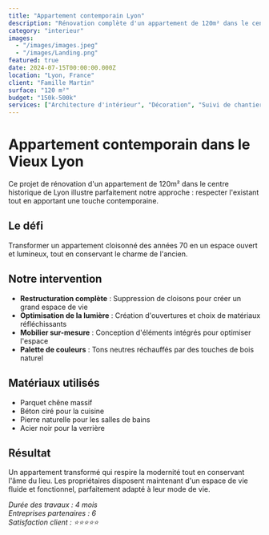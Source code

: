 ```yaml
---
title: "Appartement contemporain Lyon"
description: "Rénovation complète d'un appartement de 120m² dans le centre historique de Lyon"
category: "interieur"
images: 
  - "/images/images.jpeg"
  - "/images/Landing.png"
featured: true
date: 2024-07-15T00:00:00.000Z
location: "Lyon, France"
client: "Famille Martin"
surface: "120 m²"
budget: "150k-500k"
services: ["Architecture d'intérieur", "Décoration", "Suivi de chantier"]
---
```


# Appartement contemporain dans le Vieux Lyon

Ce projet de rénovation d'un appartement de 120m² dans le centre historique de Lyon illustre parfaitement notre approche : respecter l'existant tout en apportant une touche contemporaine.

## Le défi

Transformer un appartement cloisonné des années 70 en un espace ouvert et lumineux, tout en conservant le charme de l'ancien.

## Notre intervention

- **Restructuration complète** : Suppression de cloisons pour créer un grand espace de vie
- **Optimisation de la lumière** : Création d'ouvertures et choix de matériaux réfléchissants
- **Mobilier sur-mesure** : Conception d'éléments intégrés pour optimiser l'espace
- **Palette de couleurs** : Tons neutres réchauffés par des touches de bois naturel

## Matériaux utilisés

- Parquet chêne massif
- Béton ciré pour la cuisine
- Pierre naturelle pour les salles de bains
- Acier noir pour la verrière

## Résultat

Un appartement transformé qui respire la modernité tout en conservant l'âme du lieu. Les propriétaires disposent maintenant d'un espace de vie fluide et fonctionnel, parfaitement adapté à leur mode de vie.

*Durée des travaux : 4 mois*  
*Entreprises partenaires : 6*  
*Satisfaction client : ⭐⭐⭐⭐⭐*